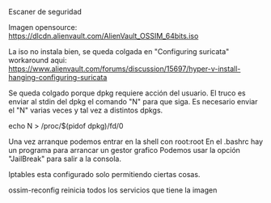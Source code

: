 Escaner de seguridad

Imagen opensource:
https://dlcdn.alienvault.com/AlienVault_OSSIM_64bits.iso


La iso no instala bien, se queda colgada en "Configuring suricata"
workaround aqui: https://www.alienvault.com/forums/discussion/15697/hyper-v-install-hanging-configuring-suricata

Se queda colgado porque dpkg requiere acción del usuario.
El truco es enviar al stdin del dpkg el comando "N" para que siga.
Es necesario enviar el "N" varias veces y tal vez a distintos dpkgs.

echo N > /proc/$(pidof dpkg)/fd/0


Una vez arranque podemos entrar en la shell con root:root
En el .bashrc hay un programa para arrancar un gestor grafico
Podemos usar la opción "JailBreak" para salir a la consola.

Iptables esta configurado solo permitiendo ciertas cosas.

ossim-reconfig
  reinicia todos los servicios que tiene la imagen
